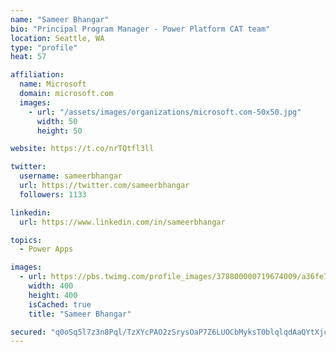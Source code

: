 ```yaml
---
name: "Sameer Bhangar"
bio: "Principal Program Manager - Power Platform CAT team"
location: Seattle, WA
type: "profile"
heat: 57

affiliation:
  name: Microsoft
  domain: microsoft.com
  images:
    - url: "/assets/images/organizations/microsoft.com-50x50.jpg"
      width: 50
      height: 50

website: https://t.co/nrTQtfl3ll

twitter:
  username: sameerbhangar
  url: https://twitter.com/sameerbhangar
  followers: 1133

linkedin:
  url: https://www.linkedin.com/in/sameerbhangar

topics:
  - Power Apps

images:
  - url: https://pbs.twimg.com/profile_images/378800000719674009/a36fe7ddfab1778b76e5793772e43798_400x400.jpeg
    width: 400
    height: 400
    isCached: true
    title: "Sameer Bhangar"

secured: "q0oSq5l7z3n8Pql/TzXYcPAO2zSrysOaP7Z6LUOCbMyksT0blqlqdAaQYtXjceIqnCvkql5fP8en9m37OhjLxs4Shp53vqoAZKlOzAOQWA6R4o8WtEYLgZZ9XFxr17fQMZ/LMvI1dQBh17wB3l5eWgKW6MG6fZUuLcfHJZdwGRfn50AT88g7jkbYPMrVUZygGXF5qwTxJ53k75kPj6Gt96SmbT/ugQ0420EJRPagtj7IfT6C/7wXEPGFP4Suq68TBwrxsZQYCfTev9ikYmn+62Jrl05SzJKw890jCE+GJYITvrZ3AAraWXTtpqBZ9VxOS425xTJ+KE+H1WekMgIwROJ9FveBvWhK2DP8ajhELGmg3tBnM2cvYlMos6K9BXTd6/49fYV5780T1V01qyV2KovSyg/tyTGIbixhaIpfS0M=;0qjpBp9c4jUTg5b3yQG2mg=="
---
```


